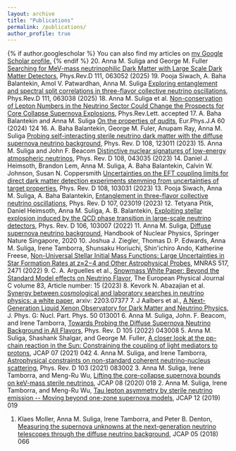 ```yaml
---
layout: archive
title: "Publications"
permalink: /publications/
author_profile: true
---
```


{% if author.googlescholar %}
  You can also find my articles on <u><a href="{{author.googlescholar}}">my Google Scholar profile</a>.</u>
{% endif %}
20. Anna M. Suliga and George M. Fuller [Searching for MeV-mass neutrinophilic Dark Matter with Large Scale Dark Matter Detectors](https://inspirehep.net/literature/2854063), Phys.Rev.D 111, 063052 (2025)
19. Pooja Siwach, A. Baha Balantekin,  Amol V. Patwardhan, Anna M. Suliga [Exploring entanglement and spectral split correlations in three-flavor collective neutrino oscillations](https://inspirehep.net/literature/2846754), Phys.Rev.D 111, 063038 (2025)
18. Anna M. Suliga et al. [Non-conservation of Lepton Numbers in the Neutrino Sector Could Change the Prospects for Core Collapse Supernova Explosions](https://inspirehep.net/literature/2836619), Phys.Rev.Lett. accepted
17. A. Baha Balantekin and Anna M. Suliga [On the properties of qudits](https://inspirehep.net/literature/2789188), Eur.Phys.J.A 60 (2024) 124
16. A. Baha Balantekin, George M. Fuler, Anupam Ray, Anna M. Suliga [Probing self-interacting sterile neutrino dark matter with the diffuse supernova neutrino background](https://inspirehep.net/literature/2708784), Phys. Rev. D 108, 123011 (2023)
15. Anna M. Suliga and John F. Beacom [Distinctive nuclear signatures of low-energy atmospheric neutrinos](https://inspirehep.net/literature/2669859), Phys. Rev. D 108, 043035 (2023)
14. Daniel J. Heimsoth, Brandon Lem, Anna M. Suliga, A. Baha Balantekin,  Calvin W. Johnson, Susan N. Coppersmith [Uncertainties on the EFT coupling limits for direct dark matter detection experiments stemming from uncertainties of target properties](https://inspirehep.net/literature/2660198), Phys. Rev. D 108, 103031 (2023)
13. Pooja Siwach, Anna M. Suliga, A. Baha Balantekin, [Entanglement in three-flavor collective neutrino oscillations](https://inspirehep.net/literature?q=find%20eprint%202211.07678), Phys. Rev. D 107, 023019 (2023)
12. Tetyana Pitik, Daniel Heimsoth, Anna M. Suliga, A. B. Balantekin, [Exploiting stellar explosion induced by the QCD phase transition in large-scale neutrino detectors](https://inspirehep.net/literature?q=find%20eprint%202208.14469), Phys. Rev. D 106, 103007 (2022)
11. Anna M. Suliga, [Diffuse supernova neutrino background](https://inspirehep.net/literature?q=find%20eprint%202207.09632), Handbook of Nuclear Physics, Springer Nature Singapore, 2020
10. Joshua J. Ziegler, Thomas D. P. Edwards, Anna M. Suliga, Irene Tamborra, Shunsaku Horiuchi, Shin'ichiro Ando, Katherine Freese, [Non-Universal Stellar Initial Mass Functions: Large Uncertainties in Star Formation Rates at z≈2−4 and Other Astrophysical Probes](https://inspirehep.net/literature?q=find%20eprint%202205.07845), MNRAS 517, 2471 (2022)
9. C. A. Arguelles et al., [Snowmass White Paper: Beyond the Standard Model effects on Neutrino Flavor](https://inspirehep.net/literature?q=find%20eprint%202203.10811), The European Physical Journal C volume 83, Article number: 15 (2023)
8. Kevork N. Abazajian et al. [Synergy between cosmological and laboratory searches in neutrino physics: a white paper](https://inspirehep.net/literature?q=find%20eprint%202203.07377), arxiv: 2203.07377
7. J Aalbers et al., [A Next-Generation Liquid Xenon Observatory for Dark Matter and Neutrino Physics](https://inspirehep.net/literature?q=find%20eprint%202203.02309), J. Phys. G: Nucl. Part. Phys. 50 013001
6. Anna M. Suliga, John. F. Beacom, and Irene Tamborra, [Towards Probing the Diffuse Supernova Neutrino Background in All Flavors](https://inspirehep.net/literature/1992973), Phys. Rev. D 105 (2022) 043008
5. Anna M. Suliga, Shashank Shalgar, and George M. Fuller, [A closer look at the pp-chain reaction in the Sun: Constraining the coupling of light mediators to protons](https://inspirehep.net/literature/1837832), JCAP 07 (2021) 042
4. Anna M. Suliga, and Irene Tamborra, [Astrophysical constraints on non-standard coherent neutrino-nucleus scattering](https://inspirehep.net/literature/1826617), Phys. Rev. D 103 (2021) 083002 
3. Anna M. Suliga, Irene Tamborra, and Meng-Ru Wu, [Lifting the core-collapse supernova bounds on keV-mass sterile neutrinos](https://inspirehep.net/literature/1792755), JCAP 08 (2020) 018
2. Anna M. Suliga, Irene Tamborra, and Meng-Ru Wu, [Tau lepton asymmetry by sterile neutrino emission -- Moving beyond one-zone supernova models](https://inspirehep.net/literature/1751959), JCAP 12 (2019) 019
1. Klaes Moller, Anna M. Suliga, Irene Tamborra, and Peter B. Denton, [Measuring the supernova unknowns at the next-generation neutrino telescopes through the diffuse neutrino background](https://inspirehep.net/literature/1667039), JCAP 05 (2018) 066

<!---
#{% include base_path %}

#{% for post in site.publications reversed %}
#  {% include archive-single.html %}
#{% endfor %}
-->
